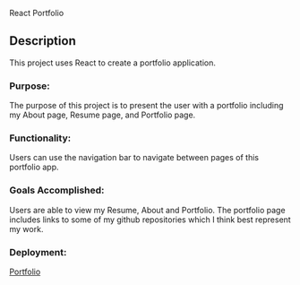 React Portfolio

## Description
This project uses React to create a portfolio application.

### Purpose:

The purpose of this project is to present the user with a portfolio including my About page, Resume page, and Portfolio page.

### Functionality:

Users can use the navigation bar to navigate between pages of this portfolio app.  


### Goals Accomplished:

Users are able to view my Resume, About and Portfolio. The portfolio page includes links to some of my github repositories which I think best represent my work.



### Deployment:

[Portfolio](https://katherinearenas.netlify.app/)


